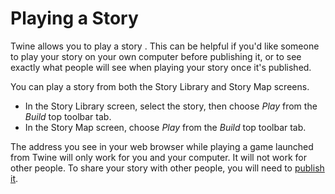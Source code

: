 # Playing a Story

Twine allows you to play a story . This can be helpful if you'd like someone to
play your story on your own computer before publishing it, or to see exactly
what people will see when playing your story once it's published.

You can play a story from both the Story Library and Story Map screens.

- In the Story Library screen, select the story, then choose _Play_ from the
  _Build_ top toolbar tab.
- In the Story Map screen, choose _Play_ from the _Build_ top toolbar tab.

The address you see in your web browser while playing a game launched from Twine
will only work for you and your computer. It will not work for other people. To
share your story with other people, you will need to [publish
it](publishing.md).
